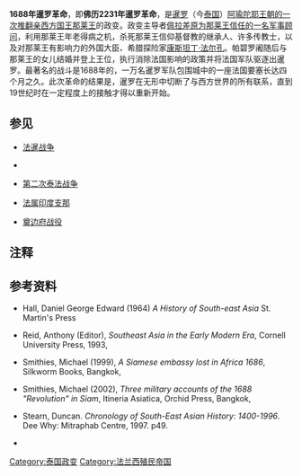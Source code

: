 **1688年暹罗革命**，即**佛历2231年暹罗革命**，是[暹罗](https://zh.wikipedia.org/wiki/暹罗 "wikilink")（今[泰国](../Page/泰国.md "wikilink")）[阿瑜陀耶王朝的一次推翻亲西方国王](https://zh.wikipedia.org/wiki/阿瑜陀耶王朝 "wikilink")[那莱王](../Page/那莱王.md "wikilink")的政变。政变主导者[佩拉差原为那莱王信任的一名军事顾问](https://zh.wikipedia.org/wiki/佩拉差 "wikilink")，利用那莱王年老得病之机，杀死那莱王信仰基督教的继承人、许多传教士，以及对那莱王有影响力的外国大臣、希腊探险家[康斯坦丁·法尔孔](https://zh.wikipedia.org/wiki/康斯坦丁·法尔孔 "wikilink")。帕碧罗阇随后与那莱王的女儿结婚并登上王位，执行消除法国影响的政策并将法国军队驱逐出暹罗。最著名的战斗是1688年的，一万名暹罗军队包围城中的一座法国要塞长达四个月之久。此次革命的结果是，暹罗在无形中切断了与西方世界的所有联系，直到19世纪时在一定程度上的接触才得以重新开始。

## 参见

  - [法暹战争](../Page/法暹战争.md "wikilink")

  -
  - [第二次泰法战争](https://zh.wikipedia.org/wiki/第二次泰法战争 "wikilink")

  - [法属印度支那](https://zh.wikipedia.org/wiki/法属印度支那 "wikilink")

  - [奠边府战役](https://zh.wikipedia.org/wiki/奠边府战役 "wikilink")

## 注释

## 参考资料

  - Hall, Daniel George Edward (1964) *A History of South-east Asia* St. Martin's Press

  - Reid, Anthony (Editor), *Southeast Asia in the Early Modern Era*, Cornell University Press, 1993,

  - Smithies, Michael (1999), *A Siamese embassy lost in Africa 1686*, Silkworm Books, Bangkok,

  - Smithies, Michael (2002), *Three military accounts of the 1688 "Revolution" in Siam*, Itineria Asiatica, Orchid Press, Bangkok,

  - Stearn, Duncan. *Chronology of South-East Asian History: 1400-1996*. Dee Why: Mitraphab Centre, 1997. p49.

  -
[Category:泰国政变](https://zh.wikipedia.org/wiki/Category:泰国政变 "wikilink") [Category:法兰西殖民帝国](https://zh.wikipedia.org/wiki/Category:法兰西殖民帝国 "wikilink")